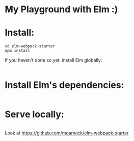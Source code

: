 # My Playground with Elm :)

# Install:

```git clone https://github.com/moarwick/elm-webpack-starter
cd elm-webpack-starter
npm install
```

If you haven't done so yet, install Elm globally:

```npm install -g elm
```

# Install Elm's dependencies:

```elm package install
```

# Serve locally:

```npm start
```

Look at https://github.com/moarwick/elm-webpack-starter
